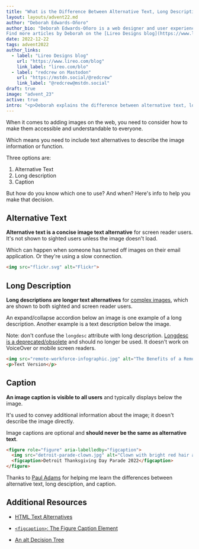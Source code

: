 ```yaml
---
title: "What is the Difference Between Alternative Text, Long Description, and Caption?"
layout: layouts/advent22.md
author: "Deborah Edwards-Oñoro"
author_bio: "Deborah Edwards-Oñoro is a web designer and user experience professional who works to make it easier for people to use the web. Over the years she's been a meetup organizer and leader for Refresh Detroit, Metro Detroit WordPress, Michigan User Experience Professionals, and Detroit User Experience. In her free time, you'll find her birding, taking photos, gardening, and reading. 
Find more articles by Deborah on the [Lireo Designs blog](https://www.lireo.com/blog) and follow [@redcrew](https://mstdn.social/@redcrew) on Mastodon"
date: 2022-12-22
tags: advent2022
author_links:
  - label: "Lireo Designs blog"
    url: "https://www.lireo.com/blog"
    link_label: "lireo.com/blo"
  - label: "redcrew on Mastodon"
    url: "https://mstdn.social/@redcrew"
    link_label: "@redcrew@mstdn.social"
draft: true
image: "advent_23"
active: true
intro: "<p>Deborah explains the difference between alternative text, long description, and caption.</p>"
---
```

When it comes to adding images on the web, you need to consider how to make them accessible and understandable to everyone.

Which means you need to include text alternatives to describe the image information or function.

Three options are:
1. Alternative Text
2. Long description
3. Caption

But how do you know which one to use? And when? Here's info to help you make that decision.

## Alternative Text

**Alternative text is a concise image text alternative** for screen reader users. It's not shown to sighted users unless the image doesn't load. 

Which can happen when someone has turned off images on their email application. Or they're using a slow connection.

<div data-demo="Example code">

```html
<img src="flickr.svg" alt="Flickr">
```

</div>

## Long Description

**Long descriptions are longer text alternatives** for [complex images](https://www.w3.org/WAI/tutorials/images/complex/), which are shown to both sighted and screen reader users.

An expand/collapse accordion below an image is one example of a long description. Another example is a text description below the image. 

Note: don't confuse the `longdesc` attribute with long description. [Longdesc is a deprecated/obsolete](https://caniuse.com/?search=longdesc) and should no longer be used. It doesn't work on VoiceOver or mobile screen readers.

<div data-demo="Example code">

```html
<img src="remote-workforce-infographic.jpg" alt="The Benefits of a Remote Workforce infographic with text description below">
<p>Text Version</p>
```

</div>

## Caption

**An image caption is visible to all users** and typically displays below the image. 

It's used to convey additional information about the image; it doesn't describe the image directly.

Image captions are optional and **should never be the same as alternative text**.

<div data-demo="Example code">

```html
<figure role="figure" aria-labelledby="figcaption">
  <img src="detroit-parade-clown.jpg" alt="Clown with bright red hair and multicolored costume hands out purple bead necklace to young child">
  <figcaption>Detroit Thanksgiving Day Parade 2022</figcaption>
</figure>
```

</div>

Thanks to [Paul Adams](https://twitter.com/pauljadam/status/1285979673722322947) for helping me learn the differences between alternative text, long desciption, and caption. 

## Additional Resources

- [HTML Text Alternatives](https://developer.mozilla.org/en-US/docs/Learn/Accessibility/HTML#text_alternatives)

- [`<figcaption>`: The Figure Caption Element](https://developer.mozilla.org/en-US/docs/Web/HTML/Element/figcaption)

- [An alt Decision Tree](https://www.w3.org/WAI/tutorials/images/decision-tree/)



